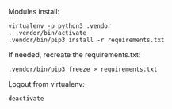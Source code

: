 Modules install:

    virtualenv -p python3 .vendor
    . .vendor/bin/activate
    .vendor/bin/pip3 install -r requirements.txt

If needed, recreate the requirements.txt:

    .vendor/bin/pip3 freeze > requirements.txt

Logout from virtualenv:

    deactivate

